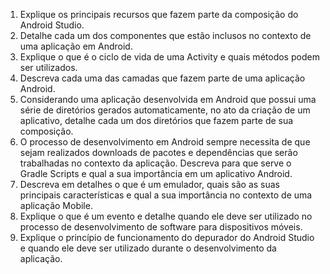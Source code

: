 1) Explique os principais recursos que fazem parte da composição do
Android Studio.
2) Detalhe cada um dos componentes que estão inclusos no contexto de
uma aplicação em Android.
3) Explique o que é o ciclo de vida de uma Activity e quais métodos podem
ser utilizados.
4) Descreva cada uma das camadas que fazem parte de uma aplicação
Android.
5) Considerando uma aplicação desenvolvida em Android que possui uma
série de diretórios gerados automaticamente, no ato da criação de um
aplicativo, detalhe cada um dos diretórios que fazem parte de sua
composição.
6) O processo de desenvolvimento em Android sempre necessita de que
sejam realizados downloads de pacotes e dependências que serão
trabalhadas no contexto da aplicação. Descreva para que serve o Gradle
Scripts e qual a sua importância em um aplicativo Android.
7) Descreva em detalhes o que é um emulador, quais são as suas
principais características e qual a sua importância no contexto de uma
aplicação Mobile.
8) Explique o que é um evento e detalhe quando ele deve ser utilizado no
processo de desenvolvimento de software para dispositivos móveis.
9) Explique o princípio de funcionamento do depurador do Android Studio e
quando ele deve ser utilizado durante o desenvolvimento da aplicação.

